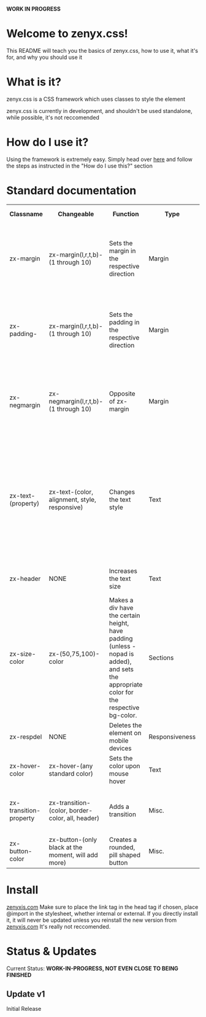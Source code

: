 **WORK IN PROGRESS**

<h1>Welcome to zenyx.css!</h1>
<p>This README will teach you the basics of zenyx.css, how to use it, what it's for, and why you should use it</p>

<h1>What is it?</h1>
<p>zenyx.css is a CSS framework which uses classes to style the element</p>
<p>zenyx.css is currently in development, and shouldn't be used standalone, while possible, it's not reccomended</p>

<h1>How do I use it?</h1>
<p>Using the framework is extremely easy. Simply head over <a href="https://zenyxis.com/zenyx">here</a> and follow the steps as instructed in the "How do I use this?" section<p>

<h1>Standard documentation</h1>
<table>
  <tr>
    <th>Classname</th>
    <th>Changeable</th>
    <th>Function</th>
    <th>Type</th>
    <th>Example</th>
    <th>Desc.</th>
    <th>Tags Supported</th>
  </tr>
  <tr>
    <td>zx-margin</td>
    <td>zx-margin(l,r,t,b)-(1 through 10)</td>
    <td>Sets the margin in the respective direction</td>
    <td>Margin</td>
    <td>zx-marginl-4</td>
    <td>For those who don't know, L=Left, R=Right, T=Top, B=Bottom. Measurements are made in EM</td>
    <td>Anything</td>
  </tr>
  <tr>
    <td>zx-padding-</td>
    <td>zx-margin(l,r,t,b)-(1 through 10)</td>
    <td>Sets the padding in the respective direction</td>
    <td>Margin</td>
    <td>zx-paddingr-6</td>
    <td>For those who don't know, L=Left, R=Right, T=Top, B=Bottom. Measurements are made in EM</td>
    <td>Anything</td>
  </tr>
  <tr>
    <td>zx-negmargin</td>
    <td>zx-negmargin(l,r,t,b)-(1 through 10)</td>
    <td>Opposite of zx-margin</td>
    <td>Margin</td>
    <td>zx-negmarginl-4</td>
    <td>For those who don't know, L=Left, R=Right, T=Top, B=Bottom. Measurements are made in EM</td>
    <td>Anything</td>
  </tr>
  <tr>
    <td>zx-text-(property)</td>
    <td>zx-text-(color, alignment, style, responsive)</td>
    <td>Changes the text style</td>
    <td>Text</td>
    <td>zx-text-blue</td>
    <td>Can be any basic color, and can be any alighnment. use zx-text-responsive to align center on mobile screens. You may also use zx-text-simple to change the font to RALEWAY</td>
    <td>Any text tag</td>
  </tr>
  <tr>
    <td>zx-header</td>
    <td>NONE</td>
    <td>Increases the text size</td>
    <td>Text</td>
    <td>zx-header</td>
    <td>Literally just increases the text size. That's it.</td>
    <td>Any text tag</td>
  </tr>
  <tr>
    <td>zx-size-color</td>
    <td>zx-(50,75,100)-color</td>
    <td>Makes a div have the certain height, have padding (unless -nopad is added), and sets the appropriate color for the respective bg-color.</td>
    <td>Sections</td>
    <td>zx-100-black-nopad</td>
    <td>Creates a section with the chosen height (in Viewport Height) and in the chosen color (white, gray, black). Automatically sets padding. -nopad may be added to remove padding</td>
    <td>DIV tags</td>
  </tr>
<tr>
  <td>zx-respdel</td>
  <td>NONE</td>
  <td>Deletes the element on mobile devices</td>
  <td>Responsiveness</td>
  <td>zx-respdel</td>
  <td>Again, deletes the element on mobile devices</td>
  <td>Anything</td>
</tr>
<tr>
  <td>zx-hover-color</td>
  <td>zx-hover-(any standard color)</td>
  <td>Sets the color upon mouse hover</td>
  <td>Text</td>
  <td>zx-hover-black</td>
  <td>Can be used to set hovers for ANCHOR tags</td>
  <td>Any text tag</td>
</tr>
<tr>
  <td>zx-transition-property</td>
  <td>zx-transition-(color, border-color, all, header)
  <td>Adds a transition</td>
  <td>Misc.</td>
  <td>zx-transition-all</td>
  <td>Header is a font-size transition, all sets a transition for everything</td>
  <td>Anything</td>
</tr>
<tr>
  <td>zx-button-color</td>
  <td>zx-button-(only black at the moment, will add more)</td>
  <td>Creates a rounded, pill shaped button</td> 
  <td>Misc.</td>
  <td>zx-button-black</td>
  <td>Pill shaped button. Lol.</td>
  <td>Any text tags</td>
</tr>
</table>

<h1>Install</h1>
<a href="https://zenyxis.com/downloads">zenyxis.com</a>
Make sure to place the link tag in the head tag if chosen, place @import in the stylesheet, whether internal or external.
If you directly install it, it will never be updated unless you reinstall the new version from <a href="https://zenyxis.com/downloads">zenyxis.com</a>
It's really not reccomended.

<h1>Status & Updates</h1>
Current Status: <b>WORK-IN-PROGRESS, NOT EVEN CLOSE TO BEING FINISHED</b>
<h2>Update v1</h2>
Initial Release

